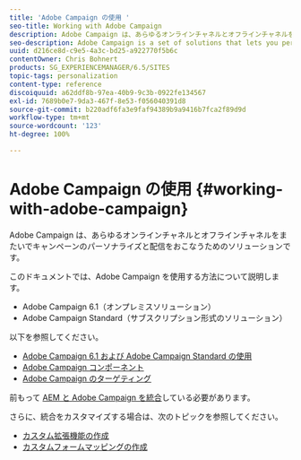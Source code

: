 ```yaml
---
title: 'Adobe Campaign の使用 '
seo-title: Working with Adobe Campaign
description: Adobe Campaign は、あらゆるオンラインチャネルとオフラインチャネルをまたいでキャンペーンのパーソナライズと配信をおこなうためのソリューションです。
seo-description: Adobe Campaign is a set of solutions that lets you personalize and deliver campaigns across all of your online and offline channels.
uuid: d216ce8d-c9e5-4a3c-bd25-a922770f5b6c
contentOwner: Chris Bohnert
products: SG_EXPERIENCEMANAGER/6.5/SITES
topic-tags: personalization
content-type: reference
discoiquuid: a62ddf8b-97ea-40b9-9c3b-0922fe134567
exl-id: 7689b0e7-9da3-467f-8e53-f056040391d8
source-git-commit: b220adf6fa3e9faf94389b9a9416b7fca2f89d9d
workflow-type: tm+mt
source-wordcount: '123'
ht-degree: 100%

---
```


# Adobe Campaign の使用 {#working-with-adobe-campaign}

Adobe Campaign は、あらゆるオンラインチャネルとオフラインチャネルをまたいでキャンペーンのパーソナライズと配信をおこなうためのソリューションです。

このドキュメントでは、Adobe Campaign を使用する方法について説明します。

* Adobe Campaign 6.1（オンプレミスソリューション）
* Adobe Campaign Standard（サブスクリプション形式のソリューション）

以下を参照してください。

* [Adobe Campaign 6.1 および Adobe Campaign Standard の使用 ](/help/sites-classic-ui-authoring/classic-personalization-ac-campaign.md)
* [Adobe Campaign コンポーネント](/help/sites-classic-ui-authoring/classic-personalization-ac-components.md)
* [Adobe Campaign のターゲティング](/help/sites-classic-ui-authoring/classic-personalization-ac-target.md)

前もって [AEM と Adobe Campaign を統合](/help/sites-administering/campaign.md)している必要があります。

さらに、統合をカスタマイズする場合は、次のトピックを参照してください。

* [カスタム拡張機能の作成](/help/sites-developing/extending-campaign-extensions.md)
* [カスタムフォームマッピングの作成](/help/sites-developing/extending-campaign-form-mapping.md)
